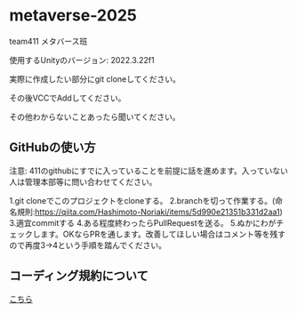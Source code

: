 # metaverse-2025
team411 メタバース班

使用するUnityのバージョン: 2022.3.22f1

実際に作成したい部分にgit cloneしてください。

その後VCCでAddしてください。

その他わからないことあったら聞いてください。

## GitHubの使い方
注意: 411のgithubにすでに入っていることを前提に話を進めます。入っていない人は管理本部等に問い合わせてください。

1.git cloneでこのプロジェクトをcloneする。
2.branchを切って作業する。(命名規則:https://qiita.com/Hashimoto-Noriaki/items/5d990e21351b331d2aa1)
3.適宜commitする
4.ある程度終わったらPullRequestを送る。
5.ぬかにわがチェックします。OKならPRを通します。改善してほしい場合はコメント等を残すので再度3->4という手順を踏んでください。

## コーディング規約について
[こちら](Assets/UdonSharp/コーディング規約.md)
